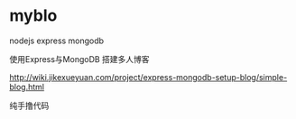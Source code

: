 # myblo
nodejs express mongodb


 使用Express与MongoDB 搭建多人博客 
 
 http://wiki.jikexueyuan.com/project/express-mongodb-setup-blog/simple-blog.html
 
 纯手撸代码
